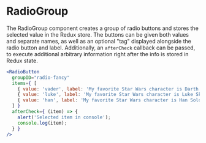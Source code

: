 # RadioGroup

The RadioGroup component creates a group of radio buttons and stores the selected value in the Redux store. The buttons can be given both values and separate names, as well as an optional "tag" displayed alongside the radio button and label. Additionally, an `afterCheck` callback can be passed, to execute additional arbitrary information right after the info is stored in Redux state.

```jsx
<RadioButton
  groupID="radio-fancy"
  items={ [
    { value: 'vader', label: 'My favorite Star Wars character is Darth Vader', tag: 'Baddie' },
    { value: 'luke', label: 'My favorite Star Wars character is Luke Skywalker', tag: 'Hero' },
    { value: 'han', label: 'My favorite Star Wars character is Han Solo', tag: 'Smuggler' }
  ] }
  afterCheck={ (item) => {
    alert('Selected item in console');
    console.log(item);
  } }
/>
```